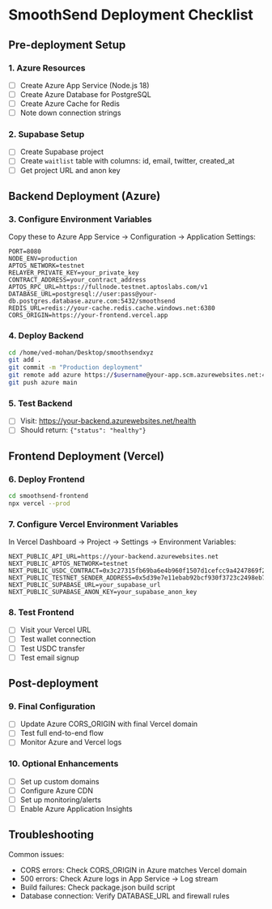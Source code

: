 # SmoothSend Deployment Checklist

## Pre-deployment Setup

### 1. Azure Resources
- [ ] Create Azure App Service (Node.js 18)
- [ ] Create Azure Database for PostgreSQL
- [ ] Create Azure Cache for Redis
- [ ] Note down connection strings

### 2. Supabase Setup
- [ ] Create Supabase project
- [ ] Create `waitlist` table with columns: id, email, twitter, created_at
- [ ] Get project URL and anon key

## Backend Deployment (Azure)

### 3. Configure Environment Variables
Copy these to Azure App Service -> Configuration -> Application Settings:

```
PORT=8080
NODE_ENV=production
APTOS_NETWORK=testnet
RELAYER_PRIVATE_KEY=your_private_key
CONTRACT_ADDRESS=your_contract_address
APTOS_RPC_URL=https://fullnode.testnet.aptoslabs.com/v1
DATABASE_URL=postgresql://user:pass@your-db.postgres.database.azure.com:5432/smoothsend
REDIS_URL=redis://your-cache.redis.cache.windows.net:6380
CORS_ORIGIN=https://your-frontend.vercel.app
```

### 4. Deploy Backend
```bash
cd /home/ved-mohan/Desktop/smoothsendxyz
git add .
git commit -m "Production deployment"
git remote add azure https://$username@your-app.scm.azurewebsites.net:443/your-app.git
git push azure main
```

### 5. Test Backend
- [ ] Visit: https://your-backend.azurewebsites.net/health
- [ ] Should return: `{"status": "healthy"}`

## Frontend Deployment (Vercel)

### 6. Deploy Frontend
```bash
cd smoothsend-frontend
npx vercel --prod
```

### 7. Configure Vercel Environment Variables
In Vercel Dashboard -> Project -> Settings -> Environment Variables:

```
NEXT_PUBLIC_API_URL=https://your-backend.azurewebsites.net
NEXT_PUBLIC_APTOS_NETWORK=testnet
NEXT_PUBLIC_USDC_CONTRACT=0x3c27315fb69ba6e4b960f1507d1cefcc9a4247869f26a8d59d6b7869d23782c::test_coins::USDC
NEXT_PUBLIC_TESTNET_SENDER_ADDRESS=0x5d39e7e11ebab92bcf930f3723c2498eb7accea57fce3c064ab1dba2df5ff29a
NEXT_PUBLIC_SUPABASE_URL=your_supabase_url
NEXT_PUBLIC_SUPABASE_ANON_KEY=your_supabase_anon_key
```

### 8. Test Frontend
- [ ] Visit your Vercel URL
- [ ] Test wallet connection
- [ ] Test USDC transfer
- [ ] Test email signup

## Post-deployment

### 9. Final Configuration
- [ ] Update Azure CORS_ORIGIN with final Vercel domain
- [ ] Test full end-to-end flow
- [ ] Monitor Azure and Vercel logs

### 10. Optional Enhancements
- [ ] Set up custom domains
- [ ] Configure Azure CDN
- [ ] Set up monitoring/alerts
- [ ] Enable Azure Application Insights

## Troubleshooting

Common issues:
- CORS errors: Check CORS_ORIGIN in Azure matches Vercel domain
- 500 errors: Check Azure logs in App Service -> Log stream
- Build failures: Check package.json build script
- Database connection: Verify DATABASE_URL and firewall rules
